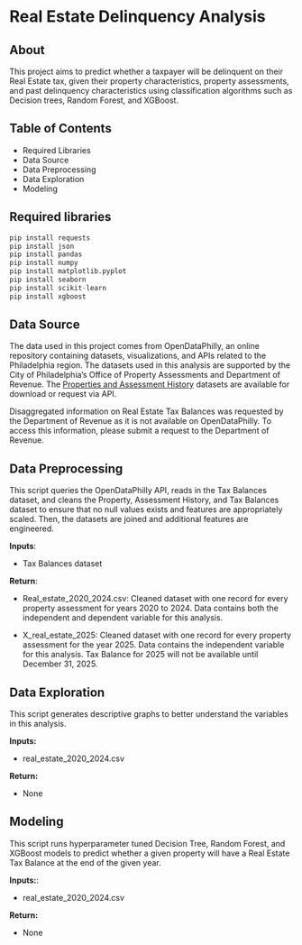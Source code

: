 # Real Estate Delinquency Analysis

## About 

This project aims to predict whether a taxpayer will be delinquent on their Real Estate tax, given their property characteristics, property assessments, and past delinquency characteristics using classification algorithms such as Decision trees, Random Forest, and XGBoost. 

 

## Table of Contents 
- Required Libraries 
- Data Source 
- Data Preprocessing 
- Data Exploration 
- Modeling 

## Required libraries 

```python
pip install requests 
pip install json 
pip install pandas 
pip install numpy 
pip install matplotlib.pyplot  
pip install seaborn 
pip install scikit-learn 
pip install xgboost 
```
 

## Data Source 

The data used in this project comes from OpenDataPhilly, an online repository containing datasets, visualizations, and APIs related to the Philadelphia region. The datasets used in this analysis are supported by the City of Philadelphia’s Office of Property Assessments and Department of Revenue. The [Properties and Assessment History]( https://opendataphilly.org/datasets/philadelphia-properties-and-assessment-history/) datasets are available for download or request via API. 

Disaggregated information on Real Estate Tax Balances was requested by the Department of Revenue as it is not available on OpenDataPhilly. To access this information, please submit a request to the Department of Revenue. 

 

## Data Preprocessing 

This script queries the OpenDataPhilly API, reads in the Tax Balances dataset, and cleans the Property, Assessment History, and Tax Balances dataset to ensure that no null values exists and features are appropriately scaled. Then, the datasets are joined and additional features are engineered. 

**Inputs**: 
- Tax Balances dataset 

**Return**: 
- Real_estate_2020_2024.csv: Cleaned dataset with one record for every property assessment for years 2020 to 2024. Data contains both the independent and dependent variable for this analysis. 

- X_real_estate_2025: Cleaned dataset with one record for every property assessment for the year 2025. Data contains the independent variable for this analysis. Tax Balance for 2025 will not be available until December 31, 2025. 

 

## Data Exploration 

This script generates descriptive graphs to better understand the variables in this analysis. 

**Inputs:** 
- real_estate_2020_2024.csv 

**Return:** 
- None  

## Modeling 

This script runs hyperparameter tuned Decision Tree, Random Forest, and XGBoost models to predict whether a given property will have a Real Estate Tax Balance at the end of the given year. 

**Inputs:**: 
- real_estate_2020_2024.csv 

**Return:** 
- None 

 

 